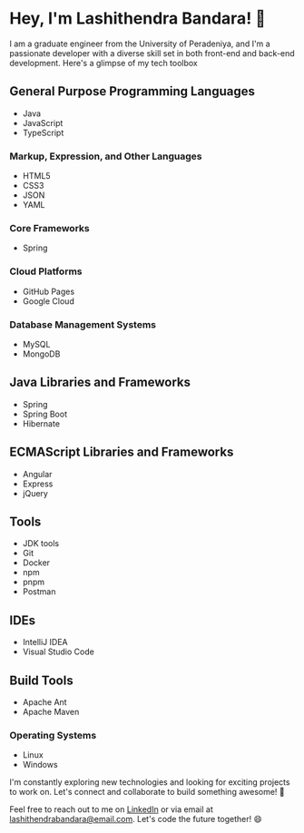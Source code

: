 # Hey, I'm Lashithendra Bandara! 👋

I am a graduate engineer from the University of Peradeniya, and I'm a passionate developer with a diverse skill set in both front-end and back-end development. Here's a glimpse of my tech toolbox

## General Purpose Programming Languages
- Java
- JavaScript
- TypeScript

### Markup, Expression, and Other Languages
- HTML5
- CSS3
- JSON
- YAML

### Core Frameworks
- Spring

### Cloud Platforms
- GitHub Pages
- Google Cloud

### Database Management Systems
- MySQL
- MongoDB

## Java Libraries and Frameworks
- Spring
- Spring Boot
- Hibernate

## ECMAScript Libraries and Frameworks
- Angular
- Express
- jQuery

## Tools
- JDK tools
- Git
- Docker
- npm
- pnpm
- Postman

## IDEs
- IntelliJ IDEA
- Visual Studio Code

## Build Tools
- Apache Ant
- Apache Maven

### Operating Systems
- Linux
- Windows

I'm constantly exploring new technologies and looking for exciting projects to work on. Let's connect and collaborate to build something awesome! 🚀

Feel free to reach out to me on [LinkedIn](https://www.linkedin.com/in/lashithendra-bandara) or via email at lashithendrabandara@email.com. Let's code the future together! 😄

